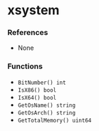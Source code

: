 # xsystem

### References

+ None

### Functions

+ `BitNumber() int`
+ `IsX86() bool`
+ `IsX64() bool`
+ `GetOsName() string`
+ `GetOsArch() string`
+ `GetTotalMemory() uint64`
